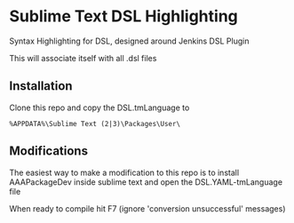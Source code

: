 # Sublime Text DSL Highlighting
Syntax Highlighting for DSL, designed around Jenkins DSL Plugin

This will associate itself with all .dsl files

## Installation
Clone this repo and copy the DSL.tmLanguage to 
```
%APPDATA%\Sublime Text (2|3)\Packages\User\
```

## Modifications
The easiest way to make a modification to this repo is to install AAAPackageDev inside sublime text and open the DSL.YAML-tmLanguage file

When ready to compile hit F7 (ignore 'conversion unsuccessful' messages)